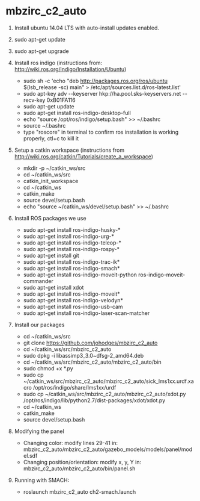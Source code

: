 # mbzirc_c2_auto

1. Install ubuntu 14.04 LTS with auto-install updates enabled.
2. sudo apt-get update
3. sudo apt-get upgrade
4. Install ros indigo (instructions from: http://wiki.ros.org/indigo/Installation/Ubuntu)
    * sudo sh -c 'echo "deb http://packages.ros.org/ros/ubuntu $(lsb_release -sc) main" > /etc/apt/sources.list.d/ros-latest.list'
    * sudo apt-key adv --keyserver hkp://ha.pool.sks-keyservers.net --recv-key 0xB01FA116
    * sudo apt-get update
    * sudo apt-get install ros-indigo-desktop-full
    * echo "source /opt/ros/indigo/setup.bash" >> ~/.bashrc
    * source ~/.bashrc
    * type "roscore" in terminal to confirm ros installation is working properly, ctl+c to kill it
5. Setup a catkin workspace (instructions from http://wiki.ros.org/catkin/Tutorials/create_a_workspace)
    * mkdir -p ~/catkin_ws/src
    * cd ~/catkin_ws/src
    * catkin_init_workspace
    * cd ~/catkin_ws
    * catkin_make
    * source devel/setup.bash
    * echo "source ~/catkin_ws/devel/setup.bash" >> ~/.bashrc
6. Install ROS packages we use
    * sudo apt-get install ros-indigo-husky-*
    * sudo apt-get install ros-indigo-urg-*
    * sudo apt-get install ros-indigo-teleop-*
    * sudo apt-get install ros-indigo-rospy-*
    * sudo apt-get install git
    * sudo apt-get install ros-indigo-trac-ik*
    * sudo apt-get install ros-indigo-smach*
    * sudo apt-get install ros-indigo-moveit-python ros-indigo-moveit-commander 
    * sudo apt-get install xdot
    * sudo apt-get install ros-indigo-moveit*
    * sudo apt-get install ros-indigo-velodyn*
    * sudo apt-get install ros-indigo-usb-cam
    * sudo apt-get install ros-indigo-laser-scan-matcher

7. Install our packages
    * cd ~/catkin_ws/src
    * git clone https://github.com/johodges/mbzirc_c2_auto
    * cd ~/catkin_ws/src/mbzirc_c2_auto
    * sudo dpkg -i libassimp3_3.0~dfsg-2_amd64.deb
    * cd ~/catkin_ws/src/mbzirc_c2_auto/mbzirc_c2_auto/bin
    * sudo chmod +x *.py
    * sudo cp ~/catkin_ws/src/mbzirc_c2_auto/mbzirc_c2_auto/sick_lms1xx.urdf.xacro /opt/ros/indigo/share/lms1xx/urdf
    * sudo cp ~/catkin_ws/src/mbzirc_c2_auto/mbzirc_c2_auto/xdot.py /opt/ros/indigo/lib/python2.7/dist-packages/xdot/xdot.py
    * cd ~/catkin_ws
    * catkin_make
    * source devel/setup.bash

8. Modifying the panel
    * Changing color: modify lines 29-41 in: mbzirc_c2_auto/mbzirc_c2_auto/gazebo_models/models/panel/model.sdf
    * Changing position/orientation: modify x, y, Y in: mbzirc_c2_auto/mbzirc_c2_auto/bin/panel.sh

9. Running with SMACH:
    * roslaunch mbzirc_c2_auto ch2-smach.launch
